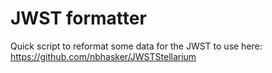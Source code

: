 # JWST formatter

Quick script to reformat some data for the JWST to use here: https://github.com/nbhasker/JWSTStellarium
